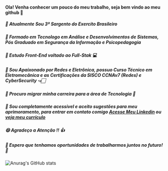 #### Ola! Venha conhecer um pouco do meu trabalho, seja bem vindo ao meu github 👋

##### 💪 *Atualmente Sou 3º Sargento do Exercito Brasileiro*
##### 🎉  *Formado em Tecnologo em Análise e Desenvolvimentos de Sistemas, Pós Graduado em Segurança da Informação e Psicopedagogia*
##### 📌 *Estudo Front-End voltado ao Full-Stak* 💻
##### 🔌 *Sou Apaixonado por Redes e Eletrônica, possuo Curso Técnico em Eletromecânica e as Certificações da SISCO CCNAv7 (Redes) e CyberSecurity* 👈🏻
##### 🚀 *Procuro migrar minha carreira para a área de Tecnologia* 🚀
##### 💬 *Sou completamente acessivel e aceito sugestões para meu aprimoramento, para entrar em contato comigo [__Acesse Meu Linkedin__](https://www.linkedin.com/in/patrick-luiz-716893110/) ou [__veja meu currículo__](https://drive.google.com/file/d/1ridUFYiyoRDJApXHXZXlR37dmOQBUE4E/view?usp=sharing)*
##### 😄 *Agradeço a Atenção !!* 👍
##### 🚀 *__Espero que tenhamos oportunidades de trabalharmos juntos no futuro!__* 🚀


![Anurag's GitHub stats](https://github-readme-stats.vercel.app/api?username=patrickluizjf&show_icons=true&theme=dark)


